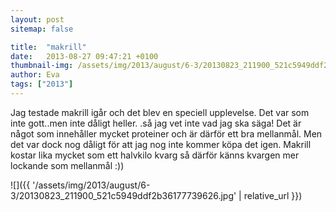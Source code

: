```yaml
---
layout: post
sitemap: false

title:  "makrill"
date:   2013-08-27 09:47:21 +0100
thumbnail-img: /assets/img/2013/august/6-3/20130823_211900_521c5949ddf2b36177739626.jpg
author: Eva
tags: ["2013"]
---
```


Jag testade makrill igår och det blev en speciell upplevelse.  Det var som inte gott..men inte dåligt heller. .så jag vet inte vad jag ska säga! Det är något som innehåller mycket proteiner och är därför ett bra mellanmål. Men det var dock nog dåligt för att jag nog inte kommer köpa det igen. Makrill kostar lika mycket som ett halvkilo kvarg så därför känns kvargen mer lockande som mellanmål :))

![]({{ '/assets/img/2013/august/6-3/20130823_211900_521c5949ddf2b36177739626.jpg'  | relative_url }})

